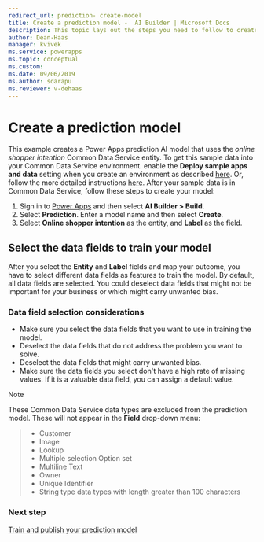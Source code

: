 ```yaml
---
redirect_url: prediction- create-model
title: Create a prediction model -  AI Builder | Microsoft Docs
description: This topic lays out the steps you need to follow to create a prediction model in AI Builder. 
author: Dean-Haas
manager: kvivek
ms.service: powerapps
ms.topic: conceptual
ms.custom: 
ms.date: 09/06/2019
ms.author: sdarapu
ms.reviewer: v-dehaas
---
```


# Create a prediction model

This example creates a Power Apps prediction AI model that uses the *online shopper intention* Common Data Service entity.  To get this sample data into your Common Data Service environment. enable the **Deploy sample apps and data** setting when you create an environment as described [here](build-model.md). Or, follow the more detailed instructions [here](prediction-data-prep.md). After your sample data is in Common Data Service, follow these steps to create your model:

1. Sign in to [Power Apps](https://web.powerapps.com) and then select **AI Builder > Build**.
2. Select **Prediction**. Enter a model name and then select **Create**.
3. Select **Online shopper intention** as the entity, and **Label** as the field.

## Select the data fields to train your model

After you select the **Entity** and **Label** fields and map your outcome, you have to select different data fields as features to train the model. By default, all data fields are selected. You could deselect data fields that might not be important for your business or which might carry unwanted bias.

### Data field selection considerations

- Make sure you select the data fields that you want to use in training the model.
- Deselect the data fields that do not address the problem you want to solve.
- Deselect the data fields that might carry unwanted bias.
- Make sure the data fields you select don't have a high rate of missing values. If it is a valuable data field, you can assign a default value.

> [!NOTE]
> These Common Data Service data types are excluded from the prediction model. These will not appear in the **Field** drop-down menu:

> - Customer
> - Image
> - Lookup
> - Multiple selection Option set
> - Multiline Text
> - Owner
> - Unique Identifier
> - String type data types with length greater than 100 characters

### Next step
[Train and publish your prediction model](prediction-train-model.md)<br/>
